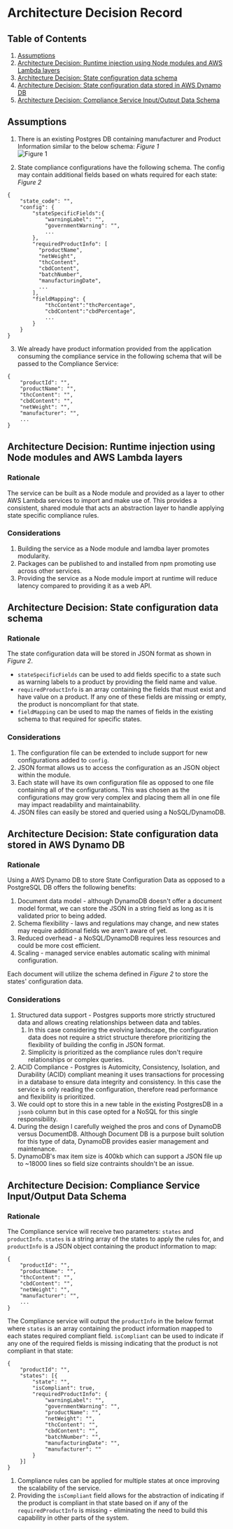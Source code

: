 # Architecture Decision Record

## Table of Contents

1. [Assumptions](#assumptions)
2. [Architecture Decision: Runtime injection using Node modules and AWS Lambda layers](#architecture-decision-runtime-injection-using-node-modules-and-aws-lambda-layers)
3. [Architecture Decision: State configuration data schema](#architecture-decision-state-configuration-data-schema)
4. [Architecture Decision: State configuration data stored in AWS Dynamo DB](#architecture-decision-state-configuration-data-stored-in-aws-dynamo-db)
5. [Architecture Decision: Compliance Service Input/Output Data Schema](#architecture-decision-compliance-service-inputoutput-data-schema)

## Assumptions

1. There is an existing Postgres DB containing manufacturer and Product Information similar to the below schema:
   _Figure 1_  
   ![Figure 1](db-schema.png)

2. State compliance configurations have the following schema. The config may contain additional fields based on whats required for each state:
   _Figure 2_

```
{
    "state_code": "",
    "config": {
        "stateSpecificFields":{
            "warningLabel": "",
            "governmentWarning": "",
            ...
        },
        "requiredProductInfo": [
          "productName",
          "netWeight",
          "thcContent",
          "cbdContent",
          "batchNumber",
          "manufacturingDate",
          ...
        ],
        "fieldMapping": {
            "thcContent":"thcPercentage",
            "cbdContent":"cbdPercentage",
            ...
        }
    }
}
```

3. We already have product information provided from the application consuming the compliance service in the following schema that will be passed to the Compliance Service:

```
{
    "productId": "",
    "productName": "",
    "thcContent": "",
    "cbdContent": "",
    "netWeight": "",
    "manufacturer": "",
    ...
}
```

## Architecture Decision: Runtime injection using Node modules and AWS Lambda layers

### Rationale

The service can be built as a Node module and provided as a layer to other AWS Lambda services to import and make use of. This provides a consistent, shared module that acts an abstraction layer to handle applying state specific compliance rules.

### Considerations

1. Building the service as a Node module and lamdba layer promotes modularity.
2. Packages can be published to and installed from npm promoting use across other services.
3. Providing the service as a Node module import at runtime will reduce latency compared to providing it as a web API.

## Architecture Decision: State configuration data schema

### Rationale

The state configuration data will be stored in JSON format as shown in _Figure 2_.

- `stateSpecificFields` can be used to add fields specific to a state such as warning labels to a product by providing the field name and value.
- `requiredProductInfo` is an array containing the fields that must exist and have value on a product. If any one of these fields are missing or empty, the product is noncompliant for that state.
- `fieldMapping` can be used to map the names of fields in the existing schema to that required for specific states.

### Considerations

1. The configuration file can be extended to include support for new configurations added to `config`.
2. JSON format allows us to access the configuration as an JSON object within the module.
3. Each state will have its own configuration file as opposed to one file containing all of the configurations. This was chosen as the configurations may grow very complex and placing them all in one file may impact readability and maintainability.
4. JSON files can easily be stored and queried using a NoSQL/DynamoDB.

## Architecture Decision: State configuration data stored in AWS Dynamo DB

### Rationale

Using a AWS Dynamo DB to store State Configuration Data as opposed to a PostgreSQL DB offers the following benefits:

1. Document data model - although DynamoDB doesn't offer a document model format, we can store the JSON in a string field as long as it is validated prior to being added.
2. Schema flexibility - laws and regulations may change, and new states may require additional fields we aren't aware of yet.
3. Reduced overhead - a NoSQL/DynamoDB requires less resources and could be more cost efficient.
4. Scaling - managed service enables automatic scaling with minimal configuration.

Each document will utilize the schema defined in _Figure 2_ to store the states' configuration data.

### Considerations

1. Structured data support - Postgres supports more strictly structured data and allows creating relationships between data and tables.
   1. In this case considering the evolving landscape, the configuration data does not require a strict structure therefore prioritizing the flexibility of building the config in JSON format.
   2. Simplicity is prioritized as the compliance rules don't require relationships or complex queries.
2. ACID Compliance - Postgres is Automicity, Consistency, Isolation, and Durability (ACID) compliant meaning it uses transactions for processing in a database to ensure data integrity and consistency. In this case the service is only reading the configuration, therefore read performance and flexibility is prioritized.
3. We could opt to store this in a new table in the existing PostgresDB in a `jsonb` column but in this case opted for a NoSQL for this single responsibility.
4. During the design I carefully weighed the pros and cons of DynamoDB versus DocumentDB. Although Document DB is a purpose built solution for this type of data, DynamoDB provides easier management and maintenance.
5. DynamoDB's max item size is 400kb which can support a JSON file up to ~18000 lines so field size contraints shouldn't be an issue.

## Architecture Decision: Compliance Service Input/Output Data Schema

### Rationale

The Compliance service will receive two parameters: `states` and `productInfo`. `states` is a string array of the states to apply the rules for, and `productInfo` is a JSON object containing the product information to map:

```
{
    "productId": "",
    "productName": "",
    "thcContent": "",
    "cbdContent": "",
    "netWeight": "",
    "manufacturer": "",
    ...
}
```

The Compliance service will output the `productInfo` in the below format where `states` is an array containing the product information mapped to each states required compliant field. `isCompliant` can be used to indicate if any one of the required fields is missing indicating that the product is not compliant in that state:

```
{
    "productId": "",
    "states": [{
        "state": "",
        "isCompliant": true,
        "requiredProductInfo": {
            "warningLabel": "",
            "governmentWarning": "",
            "productName": "",
            "netWeight": "",
            "thcContent": "",
            "cbdContent": "",
            "batchNumber": "",
            "manufacturingDate": "",
            "manufacturer": ""
        }
    }]
}
```

1. Compliance rules can be applied for multiple states at once improving the scalability of the service.
2. Providing the `isCompliant` field allows for the abstraction of indicating if the product is compliant in that state based on if any of the `requiredProductInfo` is missing - eliminating the need to build this capability in other parts of the system.
